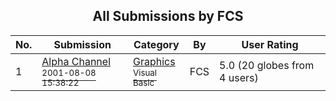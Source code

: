 ﻿<div align="center">

## All Submissions by FCS

</div>

No.  | Submission | Category | By   | User Rating
---- | ---------- | -------- | ---- | -----------
1 | [Alpha Channel<br /><sup>2001-08-08 15:38:22</sup>](https://github.com/Planet-Source-Code/fcs-alpha-channel__1-26408) | [Graphics<br /><sup>Visual Basic</sup>](../ByCategory/graphics__1-46.md) | FCS | 5.0 (20 globes from 4 users)
